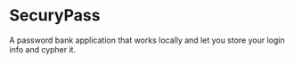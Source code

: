 # SecuryPass
A password bank application that works locally and let you store your login info and cypher it.

